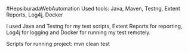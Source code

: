 #HepsiburadaWebAutomation
Used tools: Java, Maven, Testng, Extent Reports, Log4j, Docker

I used Java and Testng for my test scripts, Extent Reports for reporting, Log4j for logging and Docker for running my test remotely.

Scripts for running project: 
mvn clean test